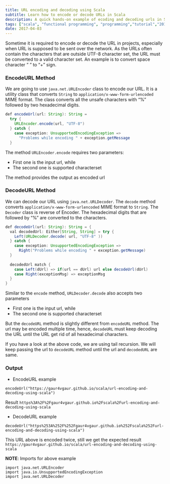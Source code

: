 ```yaml
---
title: URL encoding and decoding using Scala
subtitle: Learn how to encode or decode URLs in Scala
description: A quick hands-on example of ecoding and decoding urls in Scala.
tags: ["scala", "functional programming", "programming","tutorial","2017"]
date: 2017-04-03
---
```


Sometime it is required to encode or decode the URL in projects, especially when URL is supposed to be sent over the network. As the URLs often contain the characters that are outside UTF-8 character set, the URL must be converted to a valid character set. An example is to convert space character ” ” to “+” sign.

### EncodeURL Method
We are going to use `java.net.URLEncoder` class to encode our URL. It is a utility class that converts `String` to `application/x-www-form-urlencoded` MIME format. The class converts all the unsafe characters with “%” followed by two hexadecimal digits.

```java
def encodeUrl(url: String): String =
  try {
    URLEncoder.encode(url, "UTF-8")
  } catch {
    case exception: UnsupportedEncodingException =>
      "Problems while encoding " + exception.getMessage
  }
```

The method `URLEncoder.encode` requires two parameters:

- First one is the input url, while
- The second one is supported characterset
  
The method provides the output as encoded url

### DecodeURL Method
We can decode our URL using `java.net.URLDecoder`. The `decode` method converts `application/x-www-form-urlencoded` MIME format to `String`. The `Decoder` class is reverse of Encoder. The hexadecimal digits that are followed by “%” are converted to the characters.

```java
def decodeUrl(url: String): String = {
  val decodedUrl: Either[String, String] = try {
    Left(URLDecoder.decode( url, "UTF-8" ))
  } catch {
    case exception: UnsupportedEncodingException =>
      Right("Problems while encoding " + exception.getMessage)
  }
  
  decodedUrl match {
    case Left(dUrl) => if(url == dUrl) url else decodeUrl(dUrl)
    case Right(exceptionMsg) => exceptionMsg
  }
}
```
Similar to the `encode` method, `URLDecoder.decode` also accepts two parameters

- First one is the input url, while
- The second one is supported characterset 
  
But the `decodeURL` method is slightly different from `encodeURL` method. The url may be encoded multiple time, hence, `decodeURL` must keep decoding the URL until the URL get rid of all hexadecimal characters.

If you have a look at the above code, we are using tail recursion. We will keep passing the url to `decodeURL` method until the url and `decodedURL` are same.

### Output

- EncodeURL example 
  
`encodeUrl("https://gaur4vgaur.github.io/scala/url-encoding-and-decoding-using-scala")`

Result
`https%3A%2F%2Fgaur4vgaur.github.io%2Fscala%2Furl-encoding-and-decoding-using-scala`

- DecodeURL example
  
`decodeUrl("https%253A%252F%252Fgaur4vgaur.github.io%252Fscala%252Furl-encoding-and-decoding-using-scala")`

This URL above is encoded twice, still we get the expected result
`https://gaur4vgaur.github.io/scala/url-encoding-and-decoding-using-scala`

__NOTE__: Imports for above example

```
import java.net.URLEncoder
import java.io.UnsupportedEncodingException
import java.net.URLDecoder
```

